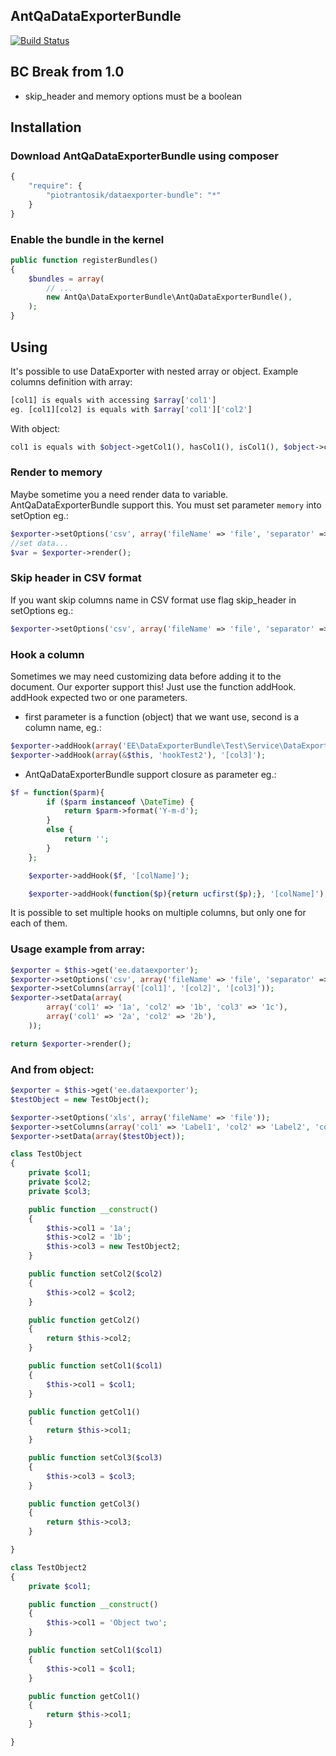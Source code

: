 AntQaDataExporterBundle
-------------

[![Build Status](https://api.travis-ci.org/piotrantosik/DataExporter.png?branch=master)](http://travis-ci.org/piotrantosik/DataExporter)

## BC Break from 1.0
- skip_header and memory options must be a boolean

## Installation

### Download AntQaDataExporterBundle using composer
```js
{
    "require": {
        "piotrantosik/dataexporter-bundle": "*"
    }
}
```
### Enable the bundle in the kernel
```php
public function registerBundles()
{
    $bundles = array(
        // ...
        new AntQa\DataExporterBundle\AntQaDataExporterBundle(),
    );
}
```

## Using

It's possible to use DataExporter with nested array or object.
Example columns definition with array:
```php
[col1] is equals with accessing $array['col1']
eg. [col1][col2] is equals with $array['col1']['col2']
```
With object:
```php
col1 is equals with $object->getCol1(), hasCol1(), isCol1(), $object->col1 or magic method __get('col1')
```

### Render to memory
Maybe sometime you a need render data to variable.
AntQaDataExporterBundle support this. You must set parameter `memory` into setOption eg.:
```php
$exporter->setOptions('csv', array('fileName' => 'file', 'separator' => ';', 'memory' => true));
//set data...
$var = $exporter->render();
```

### Skip header in CSV format
If you want skip columns name in CSV format use flag skip_header in setOptions eg.:
```php
$exporter->setOptions('csv', array('fileName' => 'file', 'separator' => ';', 'memory' => true, 'skip_header' => true));
```

### Hook a column
Sometimes we may need customizing data before adding it to the document.
Our exporter support this! Just use the function addHook.
addHook expected two or one parameters.
 - first parameter is a function (object) that we want use, second is a column name, eg.:
```php
$exporter->addHook(array('EE\DataExporterBundle\Test\Service\DataExporterTest', 'hookTest'), '[col1]');
$exporter->addHook(array(&$this, 'hookTest2'), '[col3]');
```

 - AntQaDataExporterBundle support closure as parameter eg.:
```php
$f = function($parm){
        if ($parm instanceof \DateTime) {
            return $parm->format('Y-m-d');
        }
        else {
            return '';
        }
    };

    $exporter->addHook($f, '[colName]');
```
```php
    $exporter->addHook(function($p){return ucfirst($p);}, '[colName]');
```

It is possible to set multiple hooks on multiple columns, but only one for each of them.

### Usage example from array:

```php
$exporter = $this->get('ee.dataexporter');
$exporter->setOptions('csv', array('fileName' => 'file', 'separator' => ';'));
$exporter->setColumns(array('[col1]', '[col2]', '[col3]'));
$exporter->setData(array(
        array('col1' => '1a', 'col2' => '1b', 'col3' => '1c'),
        array('col1' => '2a', 'col2' => '2b'),
    ));

return $exporter->render();
```

### And from object:

```php
$exporter = $this->get('ee.dataexporter');
$testObject = new TestObject();

$exporter->setOptions('xls', array('fileName' => 'file'));
$exporter->setColumns(array('col1' => 'Label1', 'col2' => 'Label2', 'col3.col1' => 'From object two'));
$exporter->setData(array($testObject));

class TestObject
{
    private $col1;
    private $col2;
    private $col3;

    public function __construct()
    {
        $this->col1 = '1a';
        $this->col2 = '1b';
        $this->col3 = new TestObject2;
    }

    public function setCol2($col2)
    {
        $this->col2 = $col2;
    }

    public function getCol2()
    {
        return $this->col2;
    }

    public function setCol1($col1)
    {
        $this->col1 = $col1;
    }

    public function getCol1()
    {
        return $this->col1;
    }

    public function setCol3($col3)
    {
        $this->col3 = $col3;
    }

    public function getCol3()
    {
        return $this->col3;
    }

}

class TestObject2
{
    private $col1;

    public function __construct()
    {
        $this->col1 = 'Object two';
    }

    public function setCol1($col1)
    {
        $this->col1 = $col1;
    }

    public function getCol1()
    {
        return $this->col1;
    }

}
```
